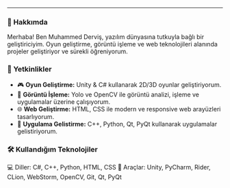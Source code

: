 ---

### 🚀 Hakkımda

Merhaba! Ben Muhammed Derviş, yazılım dünyasına tutkuyla bağlı bir geliştiriciyim.
Oyun geliştirme, görüntü işleme ve web teknolojileri alanında projeler geliştiriyor ve sürekli öğreniyorum.

### 🧠 Yetkinlikler

* 🎮 **Oyun Geliştirme:** Unity & C# kullanarak 2D/3D oyunlar geliştiriyorum.
* 🧠 **Görüntü İşleme:** Yolo ve OpenCV ile görüntü analizi, işleme ve uygulamalar üzerine çalışıyorum.
* 🌐 **Web Geliştirme:** HTML, CSS ile modern ve responsive web arayüzleri tasarlıyorum.
* 📱 **Uygulama Gelistirme:** C++, Python, Qt, PyQt kullanarak uygulamalar gelistiriyorum.

### 🛠️ Kullandığım Teknolojiler


💻 Diller:     C#, C++, Python, HTML, CSS
🧰 Araçlar:    Unity, PyCharm, Rider, CLion, WebStorm, OpenCV, Git, Qt, PyQt


